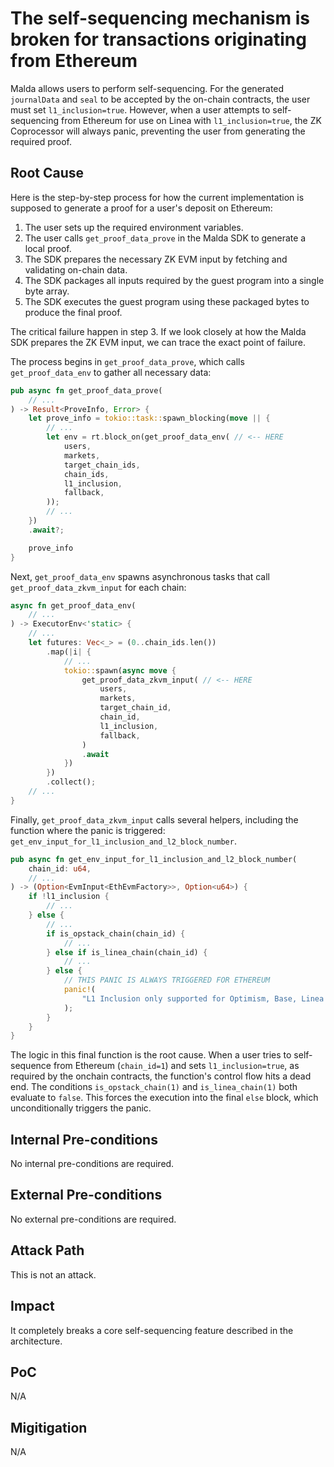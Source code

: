 # The self-sequencing mechanism is broken for transactions originating from Ethereum

Malda allows users to perform self-sequencing. For the generated `journalData`
and `seal` to be accepted by the on-chain contracts, the user must set
`l1_inclusion=true`. However, when a user attempts to self-sequencing from
Ethereum for use on Linea with `l1_inclusion=true`, the ZK Coprocessor will
always panic, preventing the user from generating the required proof.

## Root Cause

Here is the step-by-step process for how the current implementation is supposed
to generate a proof for a user's deposit on Ethereum:

1.  The user sets up the required environment variables.
2.  The user calls `get_proof_data_prove` in the Malda SDK to generate a local
    proof.
3.  The SDK prepares the necessary ZK EVM input by fetching and validating
    on-chain data.
4.  The SDK packages all inputs required by the guest program into a single byte
    array.
5.  The SDK executes the guest program using these packaged bytes to produce the
    final proof.

The critical failure happen in step 3. If we look closely at how the Malda SDK
prepares the ZK EVM input, we can trace the exact point of failure.

The process begins in `get_proof_data_prove`, which calls `get_proof_data_env`
to gather all necessary data:

```rust
pub async fn get_proof_data_prove(
    // ...
) -> Result<ProveInfo, Error> {
    let prove_info = tokio::task::spawn_blocking(move || {
        // ...
        let env = rt.block_on(get_proof_data_env( // <-- HERE
            users,
            markets,
            target_chain_ids,
            chain_ids,
            l1_inclusion,
            fallback,
        ));
        // ...
    })
    .await?;

    prove_info
}
```

Next, `get_proof_data_env` spawns asynchronous tasks that call
`get_proof_data_zkvm_input` for each chain:

```rust
async fn get_proof_data_env(
    // ...
) -> ExecutorEnv<'static> {
    // ...
    let futures: Vec<_> = (0..chain_ids.len())
        .map(|i| {
            // ...
            tokio::spawn(async move {
                get_proof_data_zkvm_input( // <-- HERE
                    users,
                    markets,
                    target_chain_id,
                    chain_id,
                    l1_inclusion,
                    fallback,
                )
                .await
            })
        })
        .collect();
    // ...
}
```

Finally, `get_proof_data_zkvm_input` calls several helpers, including the
function where the panic is triggered:
`get_env_input_for_l1_inclusion_and_l2_block_number`.

```rust
pub async fn get_env_input_for_l1_inclusion_and_l2_block_number(
    chain_id: u64,
    // ...
) -> (Option<EvmInput<EthEvmFactory>>, Option<u64>) {
    if !l1_inclusion {
        // ...
    } else {
        // ...
        if is_opstack_chain(chain_id) {
            // ...
        } else if is_linea_chain(chain_id) {
            // ...
        } else {
            // THIS PANIC IS ALWAYS TRIGGERED FOR ETHEREUM
            panic!(
                "L1 Inclusion only supported for Optimism, Base, Linea and their Sepolia variants"
            );
        }
    }
}
```

The logic in this final function is the root cause. When a user tries to
self-sequence from Ethereum (`chain_id=1`) and sets `l1_inclusion=true`, as
required by the onchain contracts, the function's control flow hits a dead end.
The conditions `is_opstack_chain(1)` and `is_linea_chain(1)` both evaluate to
`false`. This forces the execution into the final `else` block, which
unconditionally triggers the panic.

## Internal Pre-conditions

No internal pre-conditions are required.

## External Pre-conditions

No external pre-conditions are required.

## Attack Path

This is not an attack.

## Impact

It completely breaks a core self-sequencing feature described in the
architecture.

## PoC

N/A

## Migitigation

N/A

